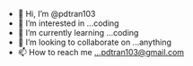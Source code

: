 - 👋 Hi, I’m @pdtran103
- 👀 I’m interested in ...coding
- 🌱 I’m currently learning ...coding
- 💞️ I’m looking to collaborate on ...anything
- 📫 How to reach me ...pdtran103@gmail.com

<!---
pdtran103/pdtran103 is a ✨ special ✨ repository because its `README.md` (this file) appears on your GitHub profile.
You can click the Preview link to take a look at your changes.
--->
